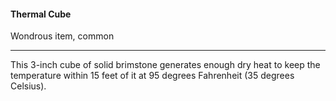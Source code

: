 #### Thermal Cube

Wondrous item, common

---

This 3-inch cube of solid brimstone generates enough dry heat to keep the temperature within 15 feet of it at 95 degrees Fahrenheit (35 degrees Celsius).